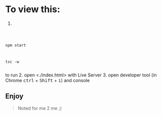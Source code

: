 # To view this:

1. 
<code>

npm start

tsc -w

</code> 
to run
2. open <./index.html> with Live Server
3. open developer tool (in Chrome  <kbd>ctrl</kbd> + <kbd>Shift</kbd> + <kbd>i</kbd>) and console

## Enjoy

> Noted for me 2 me ;)
